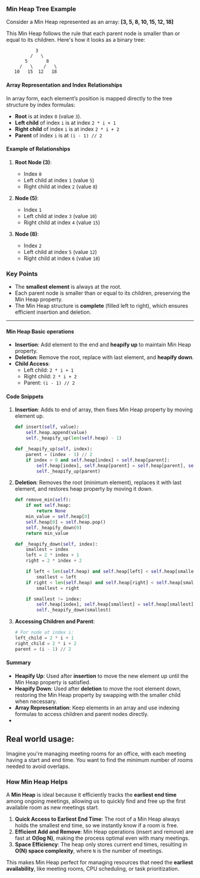 
### Min Heap Tree Example

Consider a Min Heap represented as an array: **[3, 5, 8, 10, 15, 12, 18]**

This Min Heap follows the rule that each parent node is smaller than or equal to its children. Here's how it looks as a binary tree:

```
           3
         /   \
       5       8
     /   \    /   \
   10   15  12   18
```

#### Array Representation and Index Relationships
In array form, each element’s position is mapped directly to the tree structure by index formulas:

- **Root** is at index `0` (value `3`).
- **Left child** of index `i` is at index `2 * i + 1`
- **Right child** of index `i` is at index `2 * i + 2`
- **Parent** of index `i` is at `(i - 1) // 2`

#### Example of Relationships

1. **Root Node (3)**:
   - Index `0`
   - Left child at index `1` (value `5`)
   - Right child at index `2` (value `8`)

2. **Node (5)**:
   - Index `1`
   - Left child at index `3` (value `10`)
   - Right child at index `4` (value `15`)

3. **Node (8)**:
   - Index `2`
   - Left child at index `5` (value `12`)
   - Right child at index `6` (value `18`)

### Key Points
- The **smallest element** is always at the root.
- Each parent node is smaller than or equal to its children, preserving the Min Heap property.
- The Min Heap structure is **complete** (filled left to right), which ensures efficient insertion and deletion. 





---

#### Min Heap Basic operations
- **Insertion**: Add element to the end and **heapify up** to maintain Min Heap property.
- **Deletion**: Remove the root, replace with last element, and **heapify down**.
- **Child Access**:
  - Left child: `2 * i + 1`
  - Right child: `2 * i + 2`
  - Parent: `(i - 1) // 2`

#### Code Snippets

1. **Insertion**: Adds to end of array, then fixes Min Heap property by moving element up.

   ```python
   def insert(self, value):
       self.heap.append(value)
       self._heapify_up(len(self.heap) - 1)

   def _heapify_up(self, index):
       parent = (index - 1) // 2
       if index > 0 and self.heap[index] < self.heap[parent]:
           self.heap[index], self.heap[parent] = self.heap[parent], self.heap[index]
           self._heapify_up(parent)
   ```

2. **Deletion**: Removes the root (minimum element), replaces it with last element, and restores heap property by moving it down.

   ```python
   def remove_min(self):
       if not self.heap:
           return None
       min_value = self.heap[0]
       self.heap[0] = self.heap.pop()
       self._heapify_down(0)
       return min_value

   def _heapify_down(self, index):
       smallest = index
       left = 2 * index + 1
       right = 2 * index + 2

       if left < len(self.heap) and self.heap[left] < self.heap[smallest]:
           smallest = left
       if right < len(self.heap) and self.heap[right] < self.heap[smallest]:
           smallest = right

       if smallest != index:
           self.heap[index], self.heap[smallest] = self.heap[smallest], self.heap[index]
           self._heapify_down(smallest)
   ```

3. **Accessing Children and Parent**:

   ```python
   # For node at index i:
   left_child = 2 * i + 1
   right_child = 2 * i + 2
   parent = (i - 1) // 2
   ```

#### Summary

- **Heapify Up**: Used after **insertion** to move the new element up until the Min Heap property is satisfied.
- **Heapify Down**: Used after **deletion** to move the root element down, restoring the Min Heap property by swapping with the smaller child when necessary.
- **Array Representation**: Keep elements in an array and use indexing formulas to access children and parent nodes directly.
- 

## Real world usage: 

Imagine you're managing meeting rooms for an office, with each meeting having a start and end time. You want to find the minimum number of rooms needed to avoid overlaps.

### How Min Heap Helps

A **Min Heap** is ideal because it efficiently tracks the **earliest end time** among ongoing meetings, allowing us to quickly find and free up the first available room as new meetings start.

1. **Quick Access to Earliest End Time**: The root of a Min Heap always holds the smallest end time, so we instantly know if a room is free.
2. **Efficient Add and Remove**: Min Heap operations (insert and remove) are fast at **O(log N)**, making the process optimal even with many meetings.
3. **Space Efficiency**: The heap only stores current end times, resulting in **O(N) space complexity**, where `N` is the number of meetings.

This makes Min Heap perfect for managing resources that need the **earliest availability**, like meeting rooms, CPU scheduling, or task prioritization.

